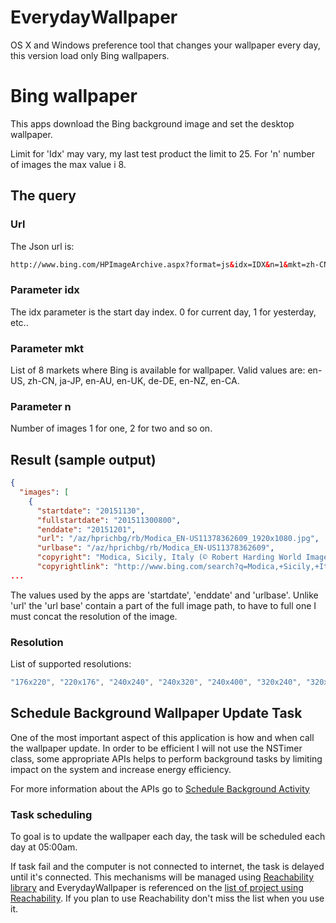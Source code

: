 # EverydayWallpaper
OS X and Windows preference tool that changes your wallpaper every day, this version load only Bing wallpapers.

# Bing wallpaper
This apps download the Bing background image and set the desktop wallpaper.

Limit for 'Idx' may vary, my last test product the limit to 25. For 'n' number of images the max value i 8. 

## The query

### Url
The Json url is:
```html
http://www.bing.com/HPImageArchive.aspx?format=js&idx=IDX&n=1&mkt=zh-CN"
```
### Parameter idx
The idx parameter is the start day index. 0 for current day, 1 for yesterday, etc..

### Parameter mkt
List of 8 markets where Bing is available for wallpaper.
Valid values are: en-US, zh-CN, ja-JP, en-AU, en-UK, de-DE, 
    en-NZ, en-CA.

### Parameter n
Number of images 1 for one, 2 for two and so on.

## Result (sample output)
````json
{
  "images": [
    {
      "startdate": "20151130",
      "fullstartdate": "201511300800",
      "enddate": "20151201",
      "url": "/az/hprichbg/rb/Modica_EN-US11378362609_1920x1080.jpg",
      "urlbase": "/az/hprichbg/rb/Modica_EN-US11378362609",
      "copyright": "Modica, Sicily, Italy (© Robert Harding World Imagery/Offset)",
      "copyrightlink": "http://www.bing.com/search?q=Modica,+Sicily,+Italy&form=hpcapt&filters=HpDate:%2220151130_0800%22",
...
````

The values used by the apps are 'startdate', 'enddate' and 'urlbase'. Unlike 'url' the 'url base' contain a part of the full image path, to have to full one I must concat the resolution of the image.

### Resolution
List of supported resolutions:

````js
"176x220", "220x176", "240x240", "240x320", "240x400", "320x240", "320x320", "360x480", "400x240", "480x360", "480x640", "480x800", "640x480", "768x1024", "800x480", "800x600", "1024x768", "1280x720", "1280x768", "1366x768", "1920x1080", "1920x1200"
````

## Schedule Background Wallpaper Update Task
One of the most important aspect of this application is how and when call the wallpaper update. In order to be efficient I will not use the NSTimer class, some appropriate APIs helps to perform background tasks by limiting impact on the system and increase energy efficiency.

For more information about the APIs go to [Schedule Background Activity][1] 

### Task scheduling
To goal is to update the wallpaper each day, the task will be scheduled each day at 05:00am.

If task fail and the computer is not connected to internet, the task is delayed until it's connected.
This mechanisms will be managed using [Reachability library][2] and EverydayWallpaper is referenced on the [list of project using Reachability][3]. If you plan to use Reachability don't miss the list when you use it.




<!-- Links  -->
[1]: https://developer.apple.com/library/mac/documentation/Performance/Conceptual/power_efficiency_guidelines_osx/SchedulingBackgroundActivity.html
[2]: https://github.com/tonymillion/Reachability
[3]: https://github.com/tonymillion/Reachability/wiki/Projects-using-Reachability


